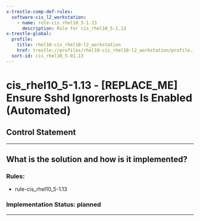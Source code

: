 ```yaml
---
x-trestle-comp-def-rules:
  software-cis_l2_workstation:
    - name: rule-cis_rhel10_5-1.13
      description: Rule for cis_rhel10_5-1.13
x-trestle-global:
  profile:
    title: rhel10-cis_rhel10-l2_workstation
    href: trestle://profiles/rhel10-cis_rhel10-l2_workstation/profile.json
  sort-id: cis_rhel10_5-01.13
---
```


# cis_rhel10_5-1.13 - \[REPLACE_ME\] Ensure Sshd Ignorerhosts Is Enabled (Automated)

## Control Statement

______________________________________________________________________

## What is the solution and how is it implemented?

<!-- For implementation status enter one of: implemented, partial, planned, alternative, not-applicable -->

<!-- Note that the list of rules under ### Rules: is read-only and changes will not be captured after assembly to JSON -->

<!-- Add control implementation description here for control: cis_rhel10_5-1.13 -->

### Rules:

  - rule-cis_rhel10_5-1.13

### Implementation Status: planned

______________________________________________________________________
